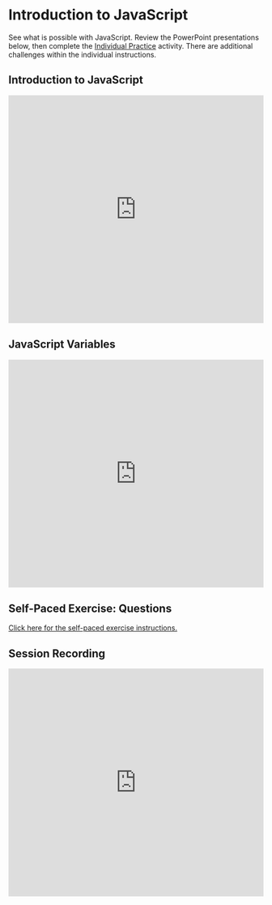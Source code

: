 # Introduction to JavaScript
See what is possible with JavaScript. Review the PowerPoint presentations below, then complete the [Individual Practice](IndividualInstructions.md) activity. There are additional challenges within the individual instructions.

## Introduction to JavaScript
<iframe src='https://view.officeapps.live.com/op/embed.aspx?src=https://hylandtechclub.com/web-102/Week02/IntroductionToJavaScript.pptx' width='100%' height='450px' frameborder='0'></iframe>

## JavaScript Variables
<iframe src='https://view.officeapps.live.com/op/embed.aspx?src=https://hylandtechclub.com/web-102/Week02/JavaScriptVariables.pptx' width='100%' height='450px' frameborder='0'></iframe>

## Self-Paced Exercise: Questions
[Click here for the self-paced exercise instructions.](SelfPacedExercise.md)

## Session Recording
<iframe width="100%" height="450px" src="https://www.youtube.com/embed/oqyk9ryrtWU" frameborder="0" allow="accelerometer; autoplay; clipboard-write; encrypted-media; gyroscope; picture-in-picture" allowfullscreen></iframe>
